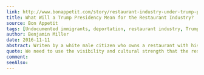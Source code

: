 ```yaml
---
link: http://www.bonappetit.com/story/restaurant-industry-under-trump-presidency
title: What Will a Trump Presidency Mean for the Restaurant Industry?
source: Bon Appetit
tags: [Undocumented immigrants, deportation, restaurant industry, Trump]
author: Benjamin Miller
date: 2016-11-11
abstract: Writen by a white male citizen who owns a restaurant with his wife, who is an undocumented immigrant from Mexico, the article explores their initial rections to a Trump presidency.
quote: We need to use the visibility and cultural strength that the restaurant industry wields to fight for human rights.
comment:
seeAlso:
---
```

